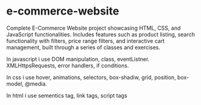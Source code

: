 # e-commerce-website
Complete E-Commerce Website project showcasing HTML, CSS, and JavaScript functionalities. Includes features such as product listing, search functionality with filters, price range filters, and interactive cart management, built through a series of classes and exercises.

In javascript i use DOM manipulation, class, eventListner. XMLHttpsRequests, error handlers, if conditions.

In css i use hover, animations, selectors, box-shadiw, grid, position, box-model, @media.

In html i use sementics tag, link tags, script tags

